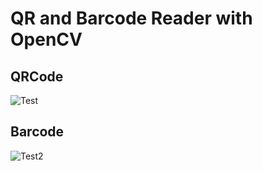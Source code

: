 # QR and Barcode Reader with OpenCV

## QRCode
![Test](https://user-images.githubusercontent.com/37250830/97564895-5b56da80-19f6-11eb-8426-2efd684de4ff.png)


## Barcode
![Test2](https://user-images.githubusercontent.com/37250830/97565060-a4a72a00-19f6-11eb-92e3-a85dcf7afba7.png)

